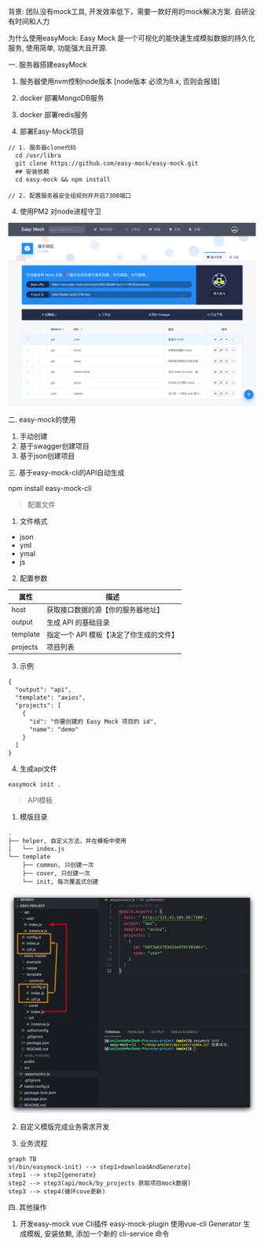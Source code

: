 背景: 团队没有mock工具, 开发效率低下，需要一款好用的mock解决方案. 自研没有时间和人力

为什么使用easyMock: Easy Mock 是一个可视化的能快速生成模拟数据的持久化服务, 使用简单, 功能强大且开源.

一. 服务器搭建easyMock

1. 服务器使用nvm控制node版本 [node版本 必须为8.x, 否则会报错]

2. docker 部署MongoDB服务

3. docker 部署redis服务

4. 部署Easy-Mock项目

```
// 1. 服务器clone代码
  cd /usr/libra
  git clone https://github.com/easy-mock/easy-mock.git
  ## 安装依赖
  cd easy-mock && npm install

// 2. 配置服务器安全组规则并开启7300端口
```

4. 使用PM2 对node进程守卫

![EasyMock平台](../imgs/easy-mock-platform.png)

二. easy-mock的使用

1. 手动创建
2. 基于swagger创建项目
3. 基于json创建项目

三. 基于easy-mock-cli的API自动生成

npm install easy-mock-cli

> 配置文件
  1. 文件格式

  * json
  * yml
  * ymal
  * js

  2. 配置参数
  
  | 属性  |  描述  |
  |  ----  | ----  |
  | host  | 获取接口数据的源【你的服务器地址】 |
  | output  | 生成 API 的基础目录 |
  | template | 指定一个 API 模板【决定了你生成的文件】 |
  | projects | 项目列表 |

  3. 示例

  ```
  {
    "output": "api",
    "template": "axios",
    "projects": [
      {
        "id": "你要创建的 Easy Mock 项目的 id",
        "name": "demo"
      }
    ]
  }
  ```

  4. 生成api文件

  ```
  easymock init .
  ```

> API模板

1. 模版目录

```
.
├── helper, 自定义方法，并在模板中使用
│   └── index.js
└── template
    ├── common, 只创建一次
    ├── cover, 只创建一次
    └── init, 每次覆盖式创建

```

![API Generate](../imgs/easy-mock-cli.jpg)

2. 自定义模版完成业务需求开发

3. 业务流程
```
graph TB
s(/bin/easymock-init) --> step1>downloadAndGenerate]
step1 --> step2{generate}
step2 --> step3(api/mock/by_projects 获取项目mock数据)
step3 --> step4(循环cove更新)
```

四. 其他操作
  1. 开发easy-mock vue Cli插件 easy-mock-plugin
  使用vue-cli Generator 生成模板, 安装依赖, 添加一个新的 cli-service 命令
